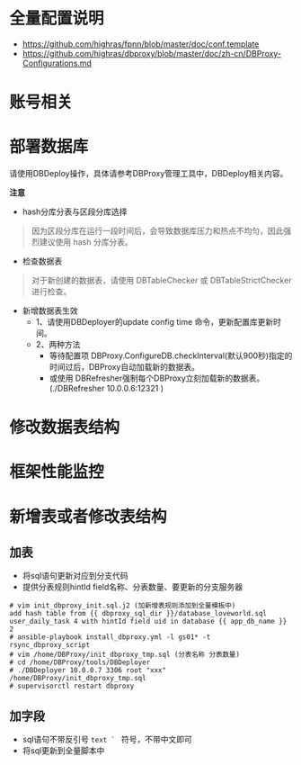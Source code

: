 # 全量配置说明
- https://github.com/highras/fpnn/blob/master/doc/conf.template
- https://github.com/highras/dbproxy/blob/master/doc/zh-cn/DBProxy-Configurations.md

# 账号相关
# 部署数据库
请使用DBDeploy操作，具体请参考DBProxy管理工具中，DBDeploy相关内容。

**注意**
- hash分库分表与区段分库选择
> 因为区段分库在运行一段时间后，会导致数据库压力和热点不均匀，因此强烈建议使用 hash 分库分表。

- 检查数据表
> 对于新创建的数据表，请使用 DBTableChecker 或 DBTableStrictChecker 进行检查。

- 新增数据表生效
  - 1、请使用DBDeployer的update config time 命令，更新配置库更新时间。
  - 2、两种方法
    - 等待配置项 DBProxy.ConfigureDB.checkInterval(默认900秒)指定的时间过后，DBProxy自动加载新的数据表。
    - 或使用 DBRefresher强制每个DBProxy立刻加载新的数据表。(./DBRefresher 10.0.0.6:12321 )
# 修改数据表结构
# 框架性能监控

# 新增表或者修改表结构
## 加表 
- 将sql语句更新对应到分支代码
- 提供分表规则hintId field名称、分表数量、要更新的分支服务器

```
# vim init_dbproxy_init.sql.j2 (加新增表规则添加到全量模板中)
add hash table from {{ dbproxy_sql_dir }}/database_loveworld.sql user_daily_task 4 with hintId field uid in database {{ app_db_name }} 2
# ansible-playbook install_dbproxy.yml -l gs01* -t rsync_dbproxy_script
# vim /home/DBProxy/init_dbproxy_tmp.sql (分表名称 分表数量)
# cd /home/DBProxy/tools/DBDeployer
# ./DBDeployer 10.0.0.7 3306 root "xxx" /home/DBProxy/init_dbproxy_tmp.sql
# supervisorctl restart dbproxy
```

## 加字段
- sql语句不带反引号 ```text ` ```  符号，不带中文即可
- 将sql更新到全量脚本中

```

```

